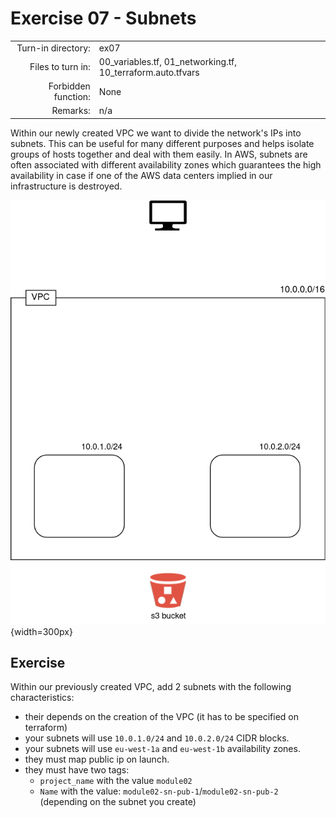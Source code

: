 # Exercise 07 - Subnets

|                         |                    |
| -----------------------:| ------------------ |
|   Turn-in directory:    |  ex07              |
|   Files to turn in:     |  00_variables.tf, 01_networking.tf, 10_terraform.auto.tfvars |
|   Forbidden function:   |  None              |
|   Remarks:              |  n/a               |

Within our newly created VPC we want to divide the network's IPs into subnets. This can be useful for many different purposes and helps isolate groups of hosts together and deal with them easily. In AWS, subnets are often associated with different availability zones which guarantees the high availability in case if one of the AWS data centers implied in our infrastructure is destroyed.

![Flask API AWS infrastructure](../assets/terraform_2.png){width=300px}

## Exercise

Within our previously created VPC, add 2 subnets with the following characteristics:
- their depends on the creation of the VPC (it has to be specified on terraform)
- your subnets will use `10.0.1.0/24` and `10.0.2.0/24` CIDR blocks.
- your subnets will use `eu-west-1a` and `eu-west-1b` availability zones.
- they must map public ip on launch.
- they must have two tags:
    - `project_name` with the value `module02`
    - `Name` with the value: `module02-sn-pub-1`/`module02-sn-pub-2` (depending on the subnet you create)
